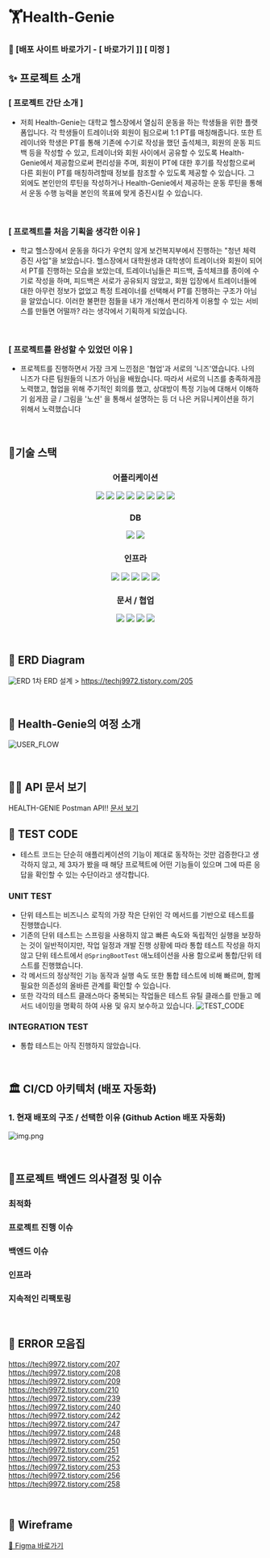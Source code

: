 # 🏋️Health-Genie


### 📢 [배포 사이트 바로가기 - [ 바로가기 ]] [ 미정 ]


## ✨ 프로젝트 소개

### [ 프로젝트 간단 소개 ]

- 저희 Health-Genie는 대학교 헬스장에서 열심히 운동을 하는 학생들을 위한 플랫폼입니다. 각 학생들이 트레이너와 회원이 됨으로써 1:1 PT를 매칭해줍니다. 또한 트레이너와 학생은 PT를 통해 기존에 수기로 작성을 했던 출석체크, 회원의 운동 피드백 등을 작성할 수 있고, 트레이너와 회원 사이에서 공유할 수 있도록 Health-Genie에서 제공함으로써 편리성을 주며, 회원이 PT에 대한 후기를 작성함으로써 다른 회원이 PT를 매칭하려할때 정보를 참조할 수 있도록 제공할 수 있습니다. 그 외에도 본인만의 루틴을 작성하거나 Health-Genie에서 제공하는 운동 루틴을 통해서 운동 수행 능력을 본인의 목표에 맞게 증진시킬 수 있습니다.
  
  <br/>

### [ 프로젝트를 처음 기획을 생각한 이유 ]

- 학교 헬스장에서 운동을 하다가 우연치 않게 보건복지부에서 진행하는 "청년 체력 증진 사업"을 보았습니다. 헬스장에서 대학원생과 대학생이 트레이너와 회원이 되어서 PT를 진행하는 모습을 보았는데, 트레이너님들은 피드백, 출석체크를 종이에 수기로 작성을 하며, 피드백은 서로가 공유되지 않았고, 회원 입장에서 트레이너들에 대한 아무런 정보가 없었고 특정 트레이너를 선택해서 PT를 진행하는 구조가 아님을 알았습니다. 이러한 불편한 점들을 내가 개선해서 편리하게 이용할 수 있는 서비스를 만들면 어떨까? 라는 생각에서 기획하게 되었습니다.

  <br/>

### [ 프로젝트를 완성할 수 있었던 이유 ]

- 프로젝트를 진행하면서 가장 크게 느낀점은 '협업'과 서로의 '니즈'였습니다. 나의 니즈가 다른 팀원들의 니즈가 아님을 배웠습니다. 따라서 서로의 니즈를 충족하게끔 노력했고, 협업을 위해 주기적인 회의를 했고, 상대방이 특정 기능에 대해서 이해하기 쉽게끔 글 / 그림을 '노션' 을 통해서 설명하는 등 더 나은 커뮤니케이션을 하기 위해서 노력했습니다

  <br/>

## 👨‍기술 스택

<h3 align="center">어플리케이션</h3>

<p align="center">

<img src="https://img.shields.io/badge/Java 17-008FC7?style=for-the-badge&logo=Java&logoColor=white"/>
<img src="https://img.shields.io/badge/spring 3-%236DB33F.svg?style=for-the-badge&logo=spring&logoColor=white"/>
<img src="https://img.shields.io/badge/Spring Security-6DB33F?style=for-the-badge&logo=Spring Security&logoColor=white"/>
<img src="https://img.shields.io/badge/Spring Data JPA-6DB33F?style=for-the-badge&logo=JPA&logoColor=white"/>

<img src="https://img.shields.io/badge/-QueryDSL-blue?style=for-the-badge"/>
<img src="https://img.shields.io/badge/Gradle-02303A?style=for-the-badge&logo=Gradle&logoColor=white"/>
<img src="https://img.shields.io/badge/Junit-25A162?style=for-the-badge&logo=Junit5&logoColor=white"/>
<img src="https://img.shields.io/badge/JSON Web Tokens-000000?style=for-the-badge&logo=JSON Web Tokens&logoColor=white"/>

</p>


<h3 align="center">DB</h3>

<p align="center">  
<img src="https://img.shields.io/badge/mysql-%2300f.svg?style=for-the-badge&logo=mysql&logoColor=white"/>
<img src="https://img.shields.io/badge/redis-%23DD0031.svg?style=for-the-badge&logo=redis&logoColor=white"/>

</p>

<h3 align="center">인프라</h3>

<p align="center">   

<img src="https://img.shields.io/badge/docker-%230db7ed.svg?style=for-the-badge&logo=docker&logoColor=white"/>
<img src="https://img.shields.io/badge/Amazon EC2-FF9900?style=for-the-badge&logo=Amazon EC2&logoColor=white"/>
<img src="https://img.shields.io/badge/Amazon RDS-527FFF?style=for-the-badge&logo=Amazon RDS&logoColor=white"/>
<img src="https://img.shields.io/badge/Amazon S3-569A31?style=for-the-badge&logo=Amazon S3&logoColor=white"/>
<img src="https://img.shields.io/badge/GitHub Actions-2088FF?style=for-the-badge&logo=GitHub Actions&logoColor=white"/>

</p>

<h3 align="center">문서 / 협업</h3>

<p align="center">   

<img src="https://img.shields.io/badge/Notion-000000?style=for-the-badge&logo=Notion&logoColor=white"/>
<img src="https://img.shields.io/badge/Git-F05032.svg?style=for-the-badge&logo=Git&logoColor=white"/>
<img src="https://img.shields.io/badge/GitHub-181717.svg?style=for-the-badge&logo=GitHub&logoColor=white"/>
<img src="https://img.shields.io/badge/Postman-FF6C37.svg?style=for-the-badge&logo=Postman&logoColor=white"/>

</p>

<br>



## 🎨 ERD Diagram
![ERD](images/health_genie_erd.png)
1차 ERD 설계 > https://techj9972.tistory.com/205

<br>



## 📕 Health-Genie의 여정 소개
![USER_FLOW](images/health_genie_user_flow.png)

<br>

## 🧑‍💻 API 문서 보기


HEALTH-GENIE Postman API!!    [ 문서 보기 ](https://documenter.getpostman.com/view/14933639/2s9YsNdVs4)


## 🐧 TEST CODE
- 테스트 코드는 단순히 애플리케이션의 기능이 제대로 동작하는 것만 검증한다고 생각하지 않고, 제 3자가 봤을 때 해당 프로젝트에 어떤 기능들이 있으며 그에 따른 응답을 확인할 수 있는 수단이라고 생각합니다.

### UNIT TEST
- 단위 테스트는 비즈니스 로직의 가장 작은 단위인 각 메서드를 기반으로 테스트를 진행했습니다.
- 기존의 단위 테스트는 스프링을 사용하지 않고 빠른 속도와 독립적인 실행을 보장하는 것이 일반적이지만, 작업 일정과 개발 진행 상황에 따라 통합 테스트 작성을 하지 않고 단위 테스트에서 `@SpringBootTest` 애노테이션을 사용 함으로써 통합/단위 테스트를 진행했습니다.
- 각 메서드의 정상적인 기능 동작과 실행 속도 또한 통합 테스트에 비해 빠르며, 함께 필요한 의존성의 올바른 관계를 확인할 수 있습니다.
- 또한 각각의 테스트 클래스마다 중복되는 작업들은 테스트 유틸 클래스를 만들고 메서드 네이밍을 명확히 하여 사용 및 유지 보수하고 있습니다.
![TEST_CODE](images/test_code_ex.png)

### INTEGRATION TEST
- 통합 테스트는 아직 진행하지 않았습니다.

<br>

## 🏛️ CI/CD 아키텍처 (배포 자동화)

### 1. 현재 배포의 구조 / 선택한 이유 (Github Action 배포 자동화)
![img.png](images/health_genie_githubaction.png)


<br>

## 🥕프로젝트 백엔드 의사결정 및 이슈

### 최적화

### 프로젝트 진행 이슈

### 백엔드 이슈

### 인프라

### 지속적인 리팩토링


<br>


## 🥲 ERROR 모음집
https://techj9972.tistory.com/207 <br>
https://techj9972.tistory.com/208 <br>
https://techj9972.tistory.com/209 <br>
https://techj9972.tistory.com/210 <br>
https://techj9972.tistory.com/239 <br>
https://techj9972.tistory.com/240 <br>
https://techj9972.tistory.com/242 <br>
https://techj9972.tistory.com/247 <br>
https://techj9972.tistory.com/248 <br>
https://techj9972.tistory.com/250 <br>
https://techj9972.tistory.com/251 <br>
https://techj9972.tistory.com/252 <br>
https://techj9972.tistory.com/253 <br>
https://techj9972.tistory.com/256 <br>
https://techj9972.tistory.com/258 <br>

<br>

## 🥃 Wireframe

[📝 Figma 바로가기 ](https://www.figma.com/file/Vo2fqi0lJnHjly8zuGbVuX/Health-Genie-기획-%2B-디자인?type=design&node-id=103-2&mode=design&t=l59LYYKYOFqaHSQJ-0)

